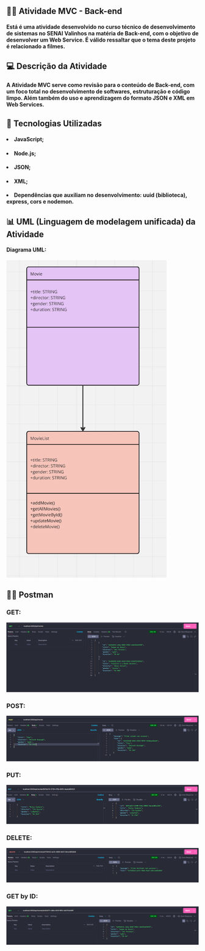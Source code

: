 ## 👩‍💻 Atividade MVC - Back-end

#### Está é uma atividade desenvolvido no curso técnico de desenvolvimento de sistemas no SENAI Valinhos na matéria de Back-end, com o objetivo de desenvolver um Web Service. É válido ressaltar que o tema deste projeto é relacionado a filmes.

## 💻 Descrição da Atividade

#### A Atividade MVC serve como revisão para o conteúdo de Back-end, com um foco total no desenvolvimento de softwares, estruturação e código limpo. Além também do uso e aprendizagem do formato JSON e XML em Web Services.

## 🚀 Tecnologias Utilizadas

#### <li> JavaScript;
#### <li> Node.js;
#### <li> JSON;
#### <li> XML;
#### <li> Dependências que auxiliam no desenvolvimento: uuid (biblioteca), express, cors e nodemon.

## 📊 UML (Linguagem de modelagem unificada) da Atividade

#### Diagrama UML: 

<img src="./img/Diagrama UML.png" alt="">

## 👩‍🚀 Postman 

### GET:
<img src="./img/getAllMovies.png" alt="">

### POST:
<img src="./img/addMovie.png" alt="">

### PUT:
<img src="./img/updateMovie.png" alt="">

### DELETE:
<img src="./img/deleteMovie.png" alt="">

### GET by ID:
<img src="./img/getMovieById.png" alt="">
